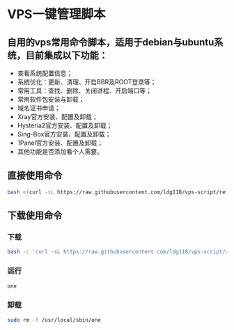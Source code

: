 #  VPS一键管理脚本

## 自用的vps常用命令脚本，适用于debian与ubuntu系统，目前集成以下功能：

- 查看系统配置信息；
- 系统优化：更新、清理、开启BBR及ROOT登录等；
- 常用工具：查找、删除、关闭进程、开启端口等；
- 常用软件包安装与卸载；
- 域名证书申请；
- Xray官方安装、配置及卸载；
- Hysteria2官方安装、配置及卸载；
- Sing-Box官方安装、配置及卸载；
- 1Panel官方安装、配置及卸载；
- 其他功能是否添加看个人需要。

## 直接使用命令

```Bash
bash <(curl -sL https://raw.githubusercontent.com/ldg118/vps-script/refs/heads/main/one.sh)
```

## 下载使用命令

### 下载
```Bash
bash -c 'curl -sL https://raw.githubusercontent.com/ldg118/vps-script/refs/heads/main/one.sh -o /usr/local/sbin/one && chmod +x /usr/local/sbin/one && /usr/local/sbin/one'
```
### 运行
```Bash
one
```
### 卸载
```Bash
sudo rm -f /usr/local/sbin/one
```





